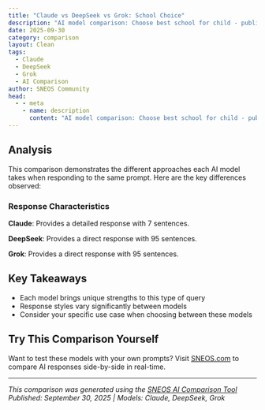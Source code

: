 ```yaml
---
title: "Claude vs DeepSeek vs Grok: School Choice"
description: "AI model comparison: Choose best school for child - public vs private vs homeschool..."
date: 2025-09-30
category: comparison
layout: Clean
tags:
  - Claude
  - DeepSeek
  - Grok
  - AI Comparison
author: SNEOS Community
head:
  - - meta
    - name: description
      content: "AI model comparison: Choose best school for child - public vs private vs homeschool..."
---
```


<ChatComparison
  title="Claude vs DeepSeek vs Grok: School Choice"
  prompt="Choose best school for child - public vs private vs homeschool"
  :responses='{
    "Claude": "Here\u0027s a framework to help you evaluate the best educational option for your child:\n\n## Key Factors to Consider\n\n**Your Child\u0027s Needs**\n- Learning style (visual, auditory, hands-on)\n- Social personality (thrives in groups vs. smaller settings)\n- Special needs or gifted requirements\n- Academic strengths and challenges\n\n**Family Circumstances**\n- Budget and financial priorities\n- Parent availability and teaching confidence\n- Work schedules and flexibility\n- Family values and educational philosophy\n\n## Comparing Options\n\n### Public School\n**Pros:** Free, diverse student body, certified teachers, extracurriculars, special services\n**Cons:** Large class sizes, less individual attention, standardized curriculum\n\n### Private School\n**Pros:** Smaller classes, specialized programs, more resources, selective environment\n**Cons:** Expensive, may lack diversity, limited availability\n\n### Homeschooling\n**Pros:** Customized pace/curriculum, flexible schedule, one-on-one attention\n**Cons:** Requires significant parent time, limited social interaction, parent must handle all subjects\n\n## Making Your Decision\n\n1. **Visit/research** local options in each category\n2. **Talk to your child** about their preferences and comfort level\n3. **Consider a trial period** if possible\n4. **Remember** you can change paths if needed\n\nThe \u0022best\u0022 choice varies greatly by family. What specific concerns or priorities do you have for your child\u0027s education?",
    "DeepSeek": "Of course. This is one of the most significant decisions a parent can make, and there is no single \u0022right answer\u0022 that fits every child or family. The best choice depends on your child\u0027s unique needs, your family\u0027s values, and your practical circumstances.\n\nHere is a comprehensive breakdown of the pros and cons of public school, private school, and homeschooling to help you make an informed decision.\n\n---\n\n### The Quick-Reference Guide\n\n| Factor | Public School | Private School | Homeschooling |\n| :--- | :--- | :--- | :--- |\n| **Cost** | Free (tax-funded) | High tuition, fees, and often fundraising | Low to Moderate (cost of curriculum, supplies, lost income) |\n| **Curriculum** | Standardized, state-mandated, often \u0022teach to the test\u0022 | Often specialized (e.g., religious, college-prep, Montessori); more flexibility | Fully customizable to child\u0027s pace, interests, and learning style |\n| **Class Size** | Typically larger (25-30\u002B) | Typically smaller (10-15) | One-on-one or very small group |\n| **Socialization** | Diverse exposure to broad cross-section of community; can be overwhelming | More homogeneous community based on religion/income; structured environment | Requires proactive effort; often through co-ops, clubs, and sports |\n| **Special Needs** | Legally required to provide services (IEPs, 504 plans) | May not have resources; can be selective in admissions | Highly individualized but full responsibility on parents to find/therapies |\n| **Academic Quality** | Varies dramatically by district and school | Often high, but not guaranteed; focus on college prep | Highly dependent on parent\u0027s teaching ability and commitment |\n| **Religious/Values** | Secular; exposure to diverse viewpoints | Can be integrated (in religious schools) or a specific philosophy | Fully integrated into all learning |\n| **Flexibility \u0026 Control** | Low (set schedule, calendar, and curriculum) | Moderate (some choice in school type) | Very High (complete control over schedule, pace, and content) |\n| **Extracurriculars** | Wide variety (sports, arts, clubs); can be competitive to join | Often strong arts/sports, but fewer options due to size | Access through community leagues and homeschool co-ops |\n| **Parental Involvement** | Varies; typically supplemental (help with homework) | Often expected (fundraising, events) | Extremely high; parent is the primary educator |\n\n---\n\n### Deep Dive into Each Option\n\n#### 1. Public School\n\n**The Best Fit For:**\n*   Families seeking a diverse social environment.\n*   Those who want their child to learn to navigate a wide variety of people and situations.\n*   Families who need the legally mandated support of an IEP or 504 plan.\n*   Parents who work traditional hours and rely on the school structure.\n\n**Pros:**\n*   **Cost-Effective:** No direct tuition costs.\n*   **Diversity:** Exposes children to a broad spectrum of socioeconomic, cultural, and racial backgrounds, preparing them for the real world.\n*   **Services:** By law, must provide special education, English language learning, counseling, and other support services.\n*   **Structured Environment:** Clear daily routine, standardized testing, and accountability.\n*   **Extracurriculars:** Typically offers a wide array of sports teams, clubs, band, and other activities.\n\n**Cons:**\n*   **Inconsistent Quality:** The quality of education can vary immensely based on your geographic location and school district funding.\n*   **Large Class Sizes:** Individual attention can be limited, and quieter children may get overlooked.\n*   **Standardized Curriculum:** Less flexibility to cater to gifted students or those who learn differently; often \u0022teaches to the test.\u0022\n*   **Bureaucracy:** Can be slow to respond to individual student or parent concerns.\n\n---\n\n#### 2. Private School\n\n**The Best Fit For:**\n*   Families who prioritize a specific educational philosophy (e.g., Montessori, Waldorf) or religious instruction.\n*   Those seeking a more rigorous or specialized academic environment.\n*   Children who may need more individual attention in a structured, but smaller, setting.\n*   Families for whom cost is not a primary barrier.\n\n**Pros:**\n*   **Smaller Class Sizes:** More individual attention from teachers.\n*   **Specialized Curriculum:** Often have a focused mission (e.g., STEM, arts, classical education, religious formation).\n*   **High Academic Standards:** Many have a strong track record of college placement.\n*   **Discipline and Safety:** Often have more consistent discipline and can be more selective, leading to a perceived safer environment.\n*   **Community:** Can offer a strong, like-minded community for both children and parents.\n\n**Cons:**\n*   **High Cost:** Tuition can be a significant financial burden, often extending into tens of thousands of dollars per year.\n*   **Lack of Diversity:** Can be socioeconomically and culturally homogeneous.\n*   **Selective Admissions:** They can choose which students to accept and may not have the resources to support significant learning disabilities.\n*   **Pressure:** The high-achieving environment can create significant academic and social pressure for some students.\n\n---\n\n#### 3. Homeschooling\n\n**The Best Fit For:**\n*   Families who want complete control over their child\u0027s learning environment and content.\n*   Children who are not thriving in a traditional school setting (e.g., due to bullying, learning differences, or giftedness).\n*   Families with unusual schedules (e.g., artists, athletes, travelers).\n*   Parents who are confident in their ability and commitment to be the primary educator.\n\n**Pros:**\n* **Extreme Customization:** Tailor the curriculum to the child\u0027s learning style, pace, and passions. A struggling reader can take the time they need, while a math prodigy can advance without limits.\n* **Strong Family Bonds:** Spending significant time together can deepen family relationships.\n* **Flexible Schedule:** Learning can happen anytime, anywhere\u2014museums, nature, travel, and during non-standard hours.\n* **Safe Environment:** Shelter from negative social pressures like bullying, peer pressure, and violence.\n* **Values-Based Education:** Seamlessly integrate family, religious, or moral values into every subject.\n\n**Cons:**\n* **High Parental Commitment:** Requires a massive investment of time, energy, and patience from the primary educator (often a parent who may sacrifice a career).\n* **Socialization Concerns:** Parents must be proactive to ensure their child has regular social interaction with peers through co-ops, sports, clubs, etc.\n* **Limited Breaks:** The roles of parent and teacher can blur, making it hard to get a break.\n* **Extracurricular Access:** May be limited or require extra effort and cost to find through community programs.\n* **Lack of \u0022Expert\u0022 Teachers:** Parents are responsible for teaching all subjects, which can be challenging at higher grade levels.\n\n---\n\n### How to Make Your Decision: A Step-by-Step Guide\n\n1.  **Assess Your Child:**\n    *   What is their learning style (visual, auditory, kinesthetic)?\n    *   Are they independent or do they need a lot of hand-holding?\n    *   How do they handle large, noisy groups? Are they socially bold or shy?\n    *   Do they have any special academic, social, or emotional needs?\n\n2.  **Evaluate Your Family:**\n    *   **Values:** What is most important to you? Academic achievement, character development, faith, independence?\n    *   **Resources:** What is your financial situation? Is a parent able and willing to stay home to homeschool?\n    *   **Lifestyle:** Does your family\u0027s schedule or location support one option over another?\n\n3.  **Research Local Options:**\n    *   **Public:** Don\u0027t just go by district reputation. Visit the specific school. What are test scores? What clubs do they offer? Talk to parents with kids there.\n    *   **Private:** Research the school\u0027s mission and philosophy. Attend an open house. Ask about financial aid. Understand their disciplinary and academic policies.\n    *   **Homeschool:** Look up your state\u0027s legal requirements. Connect with local homeschool co-ops to understand the community and resources available.\n\n4.  **Think Long-Term:**\n    *   Consider the path from elementary to middle to high school. Is the option you\u0027re choosing sustainable? How will it prepare your child for college or a career?\n\n5.  **Remember: It\u0027s Not Permanent.**\n    *   Children change, and circumstances change. A child who thrives in public elementary school might need a private high school. A homeschooled middle schooler might be ready for a traditional high school. Be willing to re-evaluate each year.\n\n**Final Thought:** The \u0022best\u0022 school is the one where your child feels safe, known, and challenged to grow. Trust your knowledge of your child and your instincts as a parent. No system is perfect, but an engaged and supportive parent is the most critical factor for a child\u0027s success in any educational setting.",
    "Grok": "Choosing the best schooling option for your child\u2014public, private, or homeschool\u2014depends on various factors, including your child\u2019s needs, your family\u2019s values, budget, and your local educational landscape. Below, I\u2019ll break down the pros and cons of each option to help you make an informed decision.\n\n---\n\n### 1. Public School\nPublic schools are government-funded and offer free education to children in their local districts.\n\n#### Pros:\n- **Cost**: Free tuition, though there may be costs for supplies, extracurriculars, or optional programs.\n- **Diversity**: Exposure to a wide range of peers from different backgrounds, fostering social skills and cultural awareness.\n- **Resources**: Often have access to a variety of programs like special education, sports, arts, and advanced placement (AP) courses.\n- **Regulation**: Teachers are typically certified, and curricula are standardized to meet state or national education standards.\n- **Social Opportunities**: Large peer groups and extracurricular activities help build friendships and teamwork skills.\n\n#### Cons:\n- **Class Size**: Larger class sizes can mean less individualized attention for your child.\n- **Standardized Curriculum**: Less flexibility in teaching methods or subjects, which may not suit every child\u2019s learning style.\n- **Environment**: Some public schools face challenges like bullying, underfunding, or safety concerns, depending on the district.\n- **Less Parental Control**: Limited influence over curriculum, policies, or daily school activities.\n\n#### Best For:\n- Families on a budget who want a structured, socially interactive environment for their child.\n- Children who thrive in group settings and benefit from diverse peer interactions.\n- Areas with highly rated public schools (check websites like GreatSchools.org for local ratings).\n\n---\n\n### 2. Private School\nPrivate schools are independently funded, often through tuition, donations, or religious organizations, and operate outside government control.\n\n#### Pros:\n- **Smaller Class Sizes**: Often lower student-to-teacher ratios, allowing for more personalized attention.\n- **Specialized Curriculum**: Many private schools offer unique programs (e.g., Montessori, Waldorf, or religious education) tailored to specific educational philosophies or values.\n- **Resources and Facilities**: Often have better funding for technology, sports, arts, and extracurriculars.\n- **Academic Rigor**: Typically emphasize college preparation with advanced courses and higher academic standards.\n- **Discipline and Environment**: Often stricter codes of conduct, safer environments, and a focus on values or character development.\n\n#### Cons:\n- **Cost**: Tuition can be very expensive, ranging from $5,000 to over $50,000 per year, depending on the school and location.\n- **Less Diversity**: Student bodies may be more homogenous in terms of socioeconomic status, race, or religion.\n- **Accessibility**: May require entrance exams, interviews, or long waitlists for admission.\n- **Varied Regulation**: Quality can vary widely since private schools aren\u2019t always subject to the same oversight as public schools.\n\n#### Best For:\n- Families who can afford tuition and value a specific educational philosophy, religious instruction, or rigorous academics.\n- Children who need more individualized attention or thrive in structured, disciplined environments.\n- Parents seeking a particular community or set of values for their child\u2019s education.\n\n---\n\n### 3. Homeschool\nHomeschooling involves parents or guardians taking primary responsibility for their child\u2019s education at home, often using customized curricula or online resources.\n\n#### Pros:\n- **Customization**: Curriculum and pace can be tailored to your child\u2019s unique needs, interests, and learning style.\n- **Flexibility**: Freedom to set schedules, incorporate travel, or focus on specific subjects (e.g., arts or science).\n- **Parental Involvement**: Direct control over what your child learns and the values they\u2019re exposed to.\n- **Individual Attention**: One-on-one teaching can address learning gaps or accelerate progress for gifted students.\n- **Safety and Comfort**: Avoids issues like bullying or peer pressure by learning in a familiar environment.\n\n#### Cons:\n- **Time Commitment**: Requires significant parental involvement, often making it challenging for working parents.\n- **Socialization**: Fewer built-in opportunities for peer interaction, requiring extra effort to arrange social activities through co-ops, sports, or community groups.\n- **Cost and Resources**: While cheaper than private school, homeschooling can still involve costs for materials, online programs, or extracurriculars. Access to facilities like labs or sports may be limited.\n- **Regulation and Accountability**: requirements vary by state or country; some areas have minimal oversight, which can risk gaps in education if not planned well.\n- **Parental Expertise**: Parents may struggle to teach advanced subjects or cater to special needs without professional support.\n\n#### Best For:\n- Families who prioritize flexibility and individualized learning.\n- Children with specific needs (e.g., learning disabilities, giftedness, or health issues) that aren\u2019t well-served by traditional schools.\n- Parents with the time, resources, and commitment to design and oversee their child\u2019s education.\n\n---\n\n### Key Factors to Consider When Choosing\n1. **Your Child\u2019s Needs and Personality**:\n   - Does your child thrive in large groups (public school), need more personal attention (private or homeschool), or have unique learning styles or challenges?\n   - Consider their social, emotional, and academic needs.\n\n2. **Family Budget**:\n   - Public schools are free, while private schools can be costly. Homeschooling costs vary but often fall between the two.\n\n3. **Your Involvement Level**:\n   - Public and private schools require less daily involvement, while homeschooling demands significant time and effort from parents.\n\n4. **Local School Quality**:\n   - Research the performance, safety, and reputation of local public and private schools. Look at test scores, graduation rates, and parent reviews.\n   - If public schools in your area are underperforming, private or homeschooling might be a better option if feasible.\n\n5. **Values and Goals**:\n   - Do you priorit late religious or cultural education (often private or homeschool)? Are you focused on college prep (often private or public with strong AP/IB programs)?\n   - Consider long-term goals for your child\u2019s education and personal development.\n\n6. **Socialization and Extracurriculars**:\n   - Public and private schools often provide built-in social and activity opportunities. For homeschooling, you\u2019ll need to seek out community groups, sports, or co-ops.\n\n---\n\n### Steps to Decide\n1. **Assess Your Child**: Observe their learning style, social needs, and interests. If possible, involve them in discussions (especially for older children).\n2. **Research Options**: Visit local schools, attend open houses, and talk to other parents. For homeschooling, explore curricula (e.g., K12, Time4Learning) and local support groups.\n3. **Evaluate Logistics**: Consider your work schedule, budget, and ability to transport your child or teach at home.\n4. **Trial and Flexibility**: Remember that your choice doesn\u2019t have to be permanent. Many families switch between options as circumstances or needs change.\n5. **Consult Professionals**: Speak with educators, counselors, or pediatricians if your child has special needs or you\u2019re unsure about fit.\n\n---\n\n### General Recommendation\n- **Public School**: A solid default choice for most families, especially if your local schools are highly rated and your child thrives in structured, social environments.\n- **Private School**: Ideal if you can afford it and seek a specific educational approach, smaller class sizes, or a particular community/values alignment.\n- **Homeschool**: Best for families with the time and dedication to personalize education, or for children whose needs aren\u2019t met in traditional settings.\n\nUltimately, there\u2019s no \u201Cone-size-fits-all\u201D answer. Base your decision on a combination of your child\u2019s unique needs, your family\u2019s resources, and the specific options available in your area. If you provide more details (e.g., your child\u2019s age, location, or specific concerns), I can offer more tailored advice."
  }'
  published-date="22:46"
/>

## Analysis

This comparison demonstrates the different approaches each AI model takes when responding to the same prompt. Here are the key differences observed:

### Response Characteristics

**Claude**: Provides a detailed response with 7 sentences. 

**DeepSeek**: Provides a direct response with 95 sentences. 

**Grok**: Provides a direct response with 95 sentences. 

## Key Takeaways

- Each model brings unique strengths to this type of query
- Response styles vary significantly between models
- Consider your specific use case when choosing between these models

## Try This Comparison Yourself

Want to test these models with your own prompts? Visit [SNEOS.com](https://sneos.com) to compare AI responses side-by-side in real-time.

---

*This comparison was generated using the [SNEOS AI Comparison Tool](https://sneos.com)*
*Published: September 30, 2025 | Models: Claude, DeepSeek, Grok*
